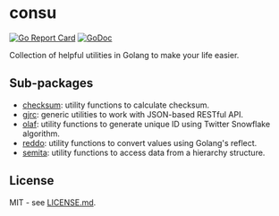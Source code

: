 # consu

[![Go Report Card](https://goreportcard.com/badge/github.com/btnguyen2k/consu)](https://goreportcard.com/report/github.com/btnguyen2k/consu)
[![GoDoc](https://godoc.org/github.com/btnguyen2k/consu?status.svg)](https://godoc.org/github.com/btnguyen2k/consu)

Collection of helpful utilities in Golang to make your life easier.

## Sub-packages

- [checksum](checksum/): utility functions to calculate checksum.
- [gjrc](gjrc/): generic utilities to work with JSON-based RESTful API.
- [olaf](olaf/): utility functions to generate unique ID using Twitter Snowflake algorithm.
- [reddo](reddo/): utility functions to convert values using Golang's reflect.
- [semita](semita/): utility functions to access data from a hierarchy structure.

## License

MIT - see [LICENSE.md](LICENSE.md).
